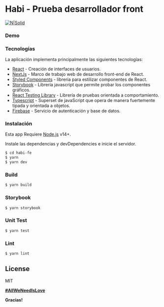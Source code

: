 # Habi - Prueba desarrollador front

[![N|Solid](https://habi.co/cf4fc71ac1bf8e6d786e315cd474a527.svg)](https://nodesource.com/products/nsolid)

### Demo

### Tecnologías

La aplicación implementa principalmente las siguientes tecnologías:

- [React] - Creación de interfaces de usuarios.
- [NextJs] - Marco de trabajo web de desarrollo front-end de React.
- [Styled Components] - librería para estilizar componentes de React.
- [Storybook] - Librería javascript que permite probar los componentes gráficos.
- [React Testing Library] - Librería de pruebas orientada a comportamiento.
- [Typescript] - Superset de javaScript que opera de manera fuertemente tipada y orientada a objetos.
- [Firebase] - Servicio de autenticación y base de datos.

[react]: https://es.reactjs.org
[nextjs]: https://nextjs.org/
[styled components]: https://styled-components.com/
[storybook]: https://storybook.js.org/
[react testing library]: https://testing-library.com/
[typescript]: https://www.typescriptlang.org/
[firebase]: https://firebase.google.com/

### Instalación

Esta app Requiere [Node.js](https://nodejs.org/) v14+.

Instale las dependencias y devDependencies e inicie el servidor.

```sh
$ cd habi-fe
$ yarn
$ yarn dev
```

### Build

```sh
$ yarn build
```

### Storybook

```sh
$ yarn storybook
```

### Unit Test

```sh
$ yarn test
```

### Lint

```sh
$ yarn lint
```

## License

MIT

**[#AllWeNeedIsLove]**

**Gracias!**

[#allweneedislove]: https://twitter.com/hashtag/allweneedislove
